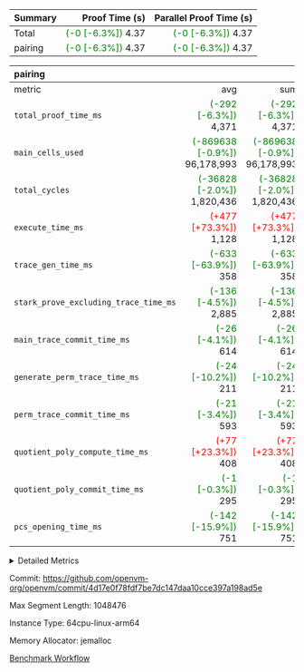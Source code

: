 | Summary | Proof Time (s) | Parallel Proof Time (s) |
|:---|---:|---:|
| Total | <span style='color: green'>(-0 [-6.3%])</span> 4.37 | <span style='color: green'>(-0 [-6.3%])</span> 4.37 |
| pairing | <span style='color: green'>(-0 [-6.3%])</span> 4.37 | <span style='color: green'>(-0 [-6.3%])</span> 4.37 |


| pairing |||||
|:---|---:|---:|---:|---:|
|metric|avg|sum|max|min|
| `total_proof_time_ms ` | <span style='color: green'>(-292 [-6.3%])</span> 4,371 | <span style='color: green'>(-292 [-6.3%])</span> 4,371 | <span style='color: green'>(-292 [-6.3%])</span> 4,371 | <span style='color: green'>(-292 [-6.3%])</span> 4,371 |
| `main_cells_used     ` | <span style='color: green'>(-869638 [-0.9%])</span> 96,178,993 | <span style='color: green'>(-869638 [-0.9%])</span> 96,178,993 | <span style='color: green'>(-869638 [-0.9%])</span> 96,178,993 | <span style='color: green'>(-869638 [-0.9%])</span> 96,178,993 |
| `total_cycles        ` | <span style='color: green'>(-36828 [-2.0%])</span> 1,820,436 | <span style='color: green'>(-36828 [-2.0%])</span> 1,820,436 | <span style='color: green'>(-36828 [-2.0%])</span> 1,820,436 | <span style='color: green'>(-36828 [-2.0%])</span> 1,820,436 |
| `execute_time_ms     ` | <span style='color: red'>(+477 [+73.3%])</span> 1,128 | <span style='color: red'>(+477 [+73.3%])</span> 1,128 | <span style='color: red'>(+477 [+73.3%])</span> 1,128 | <span style='color: red'>(+477 [+73.3%])</span> 1,128 |
| `trace_gen_time_ms   ` | <span style='color: green'>(-633 [-63.9%])</span> 358 | <span style='color: green'>(-633 [-63.9%])</span> 358 | <span style='color: green'>(-633 [-63.9%])</span> 358 | <span style='color: green'>(-633 [-63.9%])</span> 358 |
| `stark_prove_excluding_trace_time_ms` | <span style='color: green'>(-136 [-4.5%])</span> 2,885 | <span style='color: green'>(-136 [-4.5%])</span> 2,885 | <span style='color: green'>(-136 [-4.5%])</span> 2,885 | <span style='color: green'>(-136 [-4.5%])</span> 2,885 |
| `main_trace_commit_time_ms` | <span style='color: green'>(-26 [-4.1%])</span> 614 | <span style='color: green'>(-26 [-4.1%])</span> 614 | <span style='color: green'>(-26 [-4.1%])</span> 614 | <span style='color: green'>(-26 [-4.1%])</span> 614 |
| `generate_perm_trace_time_ms` | <span style='color: green'>(-24 [-10.2%])</span> 211 | <span style='color: green'>(-24 [-10.2%])</span> 211 | <span style='color: green'>(-24 [-10.2%])</span> 211 | <span style='color: green'>(-24 [-10.2%])</span> 211 |
| `perm_trace_commit_time_ms` | <span style='color: green'>(-21 [-3.4%])</span> 593 | <span style='color: green'>(-21 [-3.4%])</span> 593 | <span style='color: green'>(-21 [-3.4%])</span> 593 | <span style='color: green'>(-21 [-3.4%])</span> 593 |
| `quotient_poly_compute_time_ms` | <span style='color: red'>(+77 [+23.3%])</span> 408 | <span style='color: red'>(+77 [+23.3%])</span> 408 | <span style='color: red'>(+77 [+23.3%])</span> 408 | <span style='color: red'>(+77 [+23.3%])</span> 408 |
| `quotient_poly_commit_time_ms` | <span style='color: green'>(-1 [-0.3%])</span> 295 | <span style='color: green'>(-1 [-0.3%])</span> 295 | <span style='color: green'>(-1 [-0.3%])</span> 295 | <span style='color: green'>(-1 [-0.3%])</span> 295 |
| `pcs_opening_time_ms ` | <span style='color: green'>(-142 [-15.9%])</span> 751 | <span style='color: green'>(-142 [-15.9%])</span> 751 | <span style='color: green'>(-142 [-15.9%])</span> 751 | <span style='color: green'>(-142 [-15.9%])</span> 751 |



<details>
<summary>Detailed Metrics</summary>

| group | num_segments | keygen_time_ms | commit_exe_time_ms |
| --- | --- | --- | --- |
| pairing | 1 | 1,124 | 10 | 

| group | air_name | quotient_deg | interactions | constraints |
| --- | --- | --- | --- | --- |
| pairing | AccessAdapterAir<16> | 2 | 5 | 12 | 
| pairing | AccessAdapterAir<2> | 2 | 5 | 12 | 
| pairing | AccessAdapterAir<32> | 2 | 5 | 12 | 
| pairing | AccessAdapterAir<4> | 2 | 5 | 12 | 
| pairing | AccessAdapterAir<8> | 2 | 5 | 12 | 
| pairing | BitwiseOperationLookupAir<8> | 2 | 2 | 4 | 
| pairing | KeccakVmAir | 2 | 321 | 4,513 | 
| pairing | MemoryMerkleAir<8> | 2 | 4 | 39 | 
| pairing | PersistentBoundaryAir<8> | 2 | 3 | 7 | 
| pairing | PhantomAir | 2 | 3 | 5 | 
| pairing | Poseidon2PeripheryAir<BabyBearParameters>, 1> | 2 | 1 | 286 | 
| pairing | ProgramAir | 1 | 1 | 4 | 
| pairing | RangeTupleCheckerAir<2> | 1 | 1 | 4 | 
| pairing | Rv32HintStoreAir | 2 | 18 | 28 | 
| pairing | VariableRangeCheckerAir | 1 | 1 | 4 | 
| pairing | VmAirWrapper<Rv32BaseAluAdapterAir, BaseAluCoreAir<4, 8> | 2 | 20 | 37 | 
| pairing | VmAirWrapper<Rv32BaseAluAdapterAir, LessThanCoreAir<4, 8> | 2 | 18 | 40 | 
| pairing | VmAirWrapper<Rv32BaseAluAdapterAir, ShiftCoreAir<4, 8> | 2 | 24 | 91 | 
| pairing | VmAirWrapper<Rv32BranchAdapterAir, BranchEqualCoreAir<4> | 2 | 11 | 20 | 
| pairing | VmAirWrapper<Rv32BranchAdapterAir, BranchLessThanCoreAir<4, 8> | 2 | 13 | 35 | 
| pairing | VmAirWrapper<Rv32CondRdWriteAdapterAir, Rv32JalLuiCoreAir> | 2 | 10 | 18 | 
| pairing | VmAirWrapper<Rv32IsEqualModAdapterAir<2, 1, 32, 32>, ModularIsEqualCoreAir<32, 4, 8> | 2 | 25 | 225 | 
| pairing | VmAirWrapper<Rv32JalrAdapterAir, Rv32JalrCoreAir> | 2 | 16 | 20 | 
| pairing | VmAirWrapper<Rv32LoadStoreAdapterAir, LoadSignExtendCoreAir<4, 8> | 2 | 18 | 33 | 
| pairing | VmAirWrapper<Rv32LoadStoreAdapterAir, LoadStoreCoreAir<4> | 2 | 17 | 40 | 
| pairing | VmAirWrapper<Rv32MultAdapterAir, DivRemCoreAir<4, 8> | 2 | 25 | 84 | 
| pairing | VmAirWrapper<Rv32MultAdapterAir, MulHCoreAir<4, 8> | 2 | 24 | 31 | 
| pairing | VmAirWrapper<Rv32MultAdapterAir, MultiplicationCoreAir<4, 8> | 2 | 19 | 19 | 
| pairing | VmAirWrapper<Rv32RdWriteAdapterAir, Rv32AuipcCoreAir> | 2 | 12 | 14 | 
| pairing | VmAirWrapper<Rv32VecHeapAdapterAir<1, 2, 2, 32, 32>, FieldExpressionCoreAir> | 2 | 415 | 480 | 
| pairing | VmAirWrapper<Rv32VecHeapAdapterAir<2, 1, 1, 32, 32>, FieldExpressionCoreAir> | 2 | 158 | 190 | 
| pairing | VmAirWrapper<Rv32VecHeapAdapterAir<2, 2, 2, 32, 32>, FieldExpressionCoreAir> | 2 | 428 | 457 | 
| pairing | VmConnectorAir | 2 | 5 | 11 | 

| group | air_name | segment | rows | prep_cols | perm_cols | main_cols | cells |
| --- | --- | --- | --- | --- | --- | --- | --- |
| pairing | AccessAdapterAir<16> | 0 | 262,144 |  | 16 | 25 | 10,747,904 | 
| pairing | AccessAdapterAir<32> | 0 | 131,072 |  | 16 | 41 | 7,471,104 | 
| pairing | AccessAdapterAir<8> | 0 | 524,288 |  | 16 | 17 | 17,301,504 | 
| pairing | BitwiseOperationLookupAir<8> | 0 | 65,536 | 3 | 8 | 2 | 655,360 | 
| pairing | MemoryMerkleAir<8> | 0 | 32,768 |  | 16 | 32 | 1,572,864 | 
| pairing | PersistentBoundaryAir<8> | 0 | 32,768 |  | 12 | 20 | 1,048,576 | 
| pairing | PhantomAir | 0 | 1 |  | 12 | 6 | 18 | 
| pairing | Poseidon2PeripheryAir<BabyBearParameters>, 1> | 0 | 32,768 |  | 8 | 300 | 10,092,544 | 
| pairing | ProgramAir | 0 | 32,768 |  | 8 | 10 | 589,824 | 
| pairing | RangeTupleCheckerAir<2> | 0 | 524,288 | 2 | 8 | 1 | 4,718,592 | 
| pairing | Rv32HintStoreAir | 0 | 256 |  | 44 | 32 | 19,456 | 
| pairing | VariableRangeCheckerAir | 0 | 262,144 | 2 | 8 | 1 | 2,359,296 | 
| pairing | VmAirWrapper<Rv32BaseAluAdapterAir, BaseAluCoreAir<4, 8> | 0 | 1,048,576 |  | 52 | 36 | 92,274,688 | 
| pairing | VmAirWrapper<Rv32BaseAluAdapterAir, LessThanCoreAir<4, 8> | 0 | 65,536 |  | 40 | 37 | 5,046,272 | 
| pairing | VmAirWrapper<Rv32BaseAluAdapterAir, ShiftCoreAir<4, 8> | 0 | 2,048 |  | 52 | 53 | 215,040 | 
| pairing | VmAirWrapper<Rv32BranchAdapterAir, BranchEqualCoreAir<4> | 0 | 131,072 |  | 28 | 26 | 7,077,888 | 
| pairing | VmAirWrapper<Rv32BranchAdapterAir, BranchLessThanCoreAir<4, 8> | 0 | 131,072 |  | 32 | 32 | 8,388,608 | 
| pairing | VmAirWrapper<Rv32CondRdWriteAdapterAir, Rv32JalLuiCoreAir> | 0 | 4,096 |  | 28 | 18 | 188,416 | 
| pairing | VmAirWrapper<Rv32IsEqualModAdapterAir<2, 1, 32, 32>, ModularIsEqualCoreAir<32, 4, 8> | 0 | 32 |  | 56 | 166 | 7,104 | 
| pairing | VmAirWrapper<Rv32JalrAdapterAir, Rv32JalrCoreAir> | 0 | 65,536 |  | 36 | 28 | 4,194,304 | 
| pairing | VmAirWrapper<Rv32LoadStoreAdapterAir, LoadStoreCoreAir<4> | 0 | 1,048,576 |  | 52 | 41 | 97,517,568 | 
| pairing | VmAirWrapper<Rv32MultAdapterAir, MulHCoreAir<4, 8> | 0 | 256 |  | 72 | 39 | 28,416 | 
| pairing | VmAirWrapper<Rv32MultAdapterAir, MultiplicationCoreAir<4, 8> | 0 | 512 |  | 52 | 31 | 42,496 | 
| pairing | VmAirWrapper<Rv32RdWriteAdapterAir, Rv32AuipcCoreAir> | 0 | 32,768 |  | 28 | 20 | 1,572,864 | 
| pairing | VmAirWrapper<Rv32VecHeapAdapterAir<1, 2, 2, 32, 32>, FieldExpressionCoreAir> | 0 | 1 |  | 836 | 547 | 1,383 | 
| pairing | VmAirWrapper<Rv32VecHeapAdapterAir<2, 1, 1, 32, 32>, FieldExpressionCoreAir> | 0 | 1,024 |  | 320 | 263 | 596,992 | 
| pairing | VmAirWrapper<Rv32VecHeapAdapterAir<2, 2, 2, 32, 32>, FieldExpressionCoreAir> | 0 | 16,384 |  | 860 | 625 | 18,038,784 | 
| pairing | VmConnectorAir | 0 | 2 | 1 | 16 | 5 | 42 | 

| group | segment | trace_gen_time_ms | total_proof_time_ms | total_cycles | total_cells | stark_prove_excluding_trace_time_ms | quotient_poly_compute_time_ms | quotient_poly_commit_time_ms | perm_trace_commit_time_ms | pcs_opening_time_ms | main_trace_commit_time_ms | main_cells_used | generate_perm_trace_time_ms | execute_time_ms |
| --- | --- | --- | --- | --- | --- | --- | --- | --- | --- | --- | --- | --- | --- | --- |
| pairing | 0 | 358 | 4,371 | 1,820,436 | 297,669,276 | 2,885 | 408 | 295 | 593 | 751 | 614 | 96,178,993 | 211 | 1,128 | 

| group | segment | trace_height_constraint | weighted_sum | threshold |
| --- | --- | --- | --- | --- |
| pairing | 0 | 0 | 5,112,016 | 2,013,265,921 | 
| pairing | 0 | 1 | 17,620,096 | 2,013,265,921 | 
| pairing | 0 | 2 | 2,556,008 | 2,013,265,921 | 
| pairing | 0 | 3 | 24,468,620 | 2,013,265,921 | 
| pairing | 0 | 4 | 131,072 | 2,013,265,921 | 
| pairing | 0 | 5 | 65,536 | 2,013,265,921 | 
| pairing | 0 | 6 | 6,003,913 | 2,013,265,921 | 
| pairing | 0 | 7 | 4,096 | 2,013,265,921 | 
| pairing | 0 | 8 | 56,944,397 | 2,013,265,921 | 

</details>


Commit: https://github.com/openvm-org/openvm/commit/4d17e0f78fdf7be7dc147daa10cce397a198ad5e

Max Segment Length: 1048476

Instance Type: 64cpu-linux-arm64

Memory Allocator: jemalloc

[Benchmark Workflow](https://github.com/openvm-org/openvm/actions/runs/15443064485)
